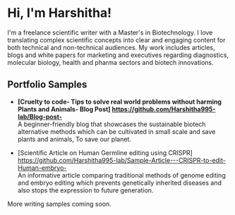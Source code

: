 # Hi, I'm Harshitha!

I'm a freelance scientific writer with a Master's in Biotechnology. I love translating complex scientific concepts into clear and engaging content for both technical and non-technical audiences. My work includes articles, blogs and white papers for marketing and executives regarding diagnostics, molecular biology, health and pharma sectors and biotech innovations. 


## Portfolio Samples

- **[Cruelty to code- Tips to solve real world problems without harming Plants and Animals- Blog Post]
https://github.com/Harshitha995-lab/Blog-post-**  
  A beginner-friendly blog that showcases the sustainable biotech alternative methods which can be cultivated in small scale and save plants and animals, To save our planet.

- [Scientific Article on Human Germline editing using CRISPR]
https://github.com/Harshitha995-lab/Sample-Article---CRISPR-to-edit-Human-embryo-  
  An informative article comparing traditional methods of genome editing and embryo editing which prevents genetically inherited diseases and also stops the expression to future generation.
  
More writing samples coming soon. 
